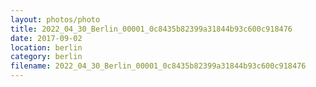 ```yaml
---
layout: photos/photo
title: 2022_04_30_Berlin_00001_0c8435b82399a31844b93c600c918476
date: 2017-09-02
location: berlin
category: berlin
filename: 2022_04_30_Berlin_00001_0c8435b82399a31844b93c600c918476
---
```


